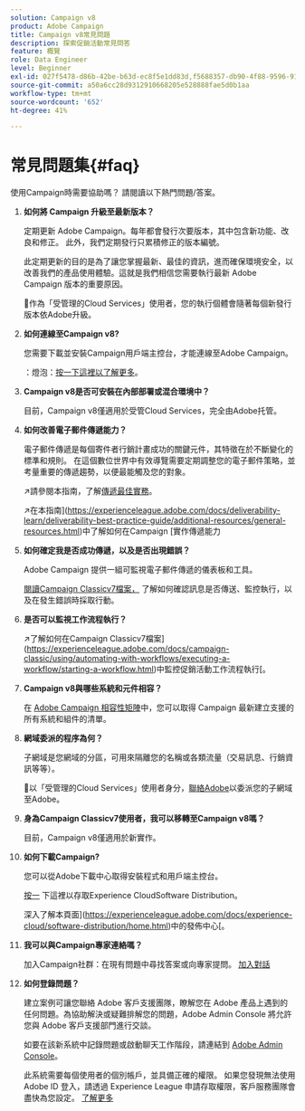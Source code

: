 ```yaml
---
solution: Campaign v8
product: Adobe Campaign
title: Campaign v8常見問題
description: 探索促銷活動常見問答
feature: 概覽
role: Data Engineer
level: Beginner
exl-id: 027f5478-d86b-42be-b63d-ec8f5e1dd83d,f5688357-db90-4f88-9596-91e9d0a20d75
source-git-commit: a50a6cc28d9312910668205e528888fae5d0b1aa
workflow-type: tm+mt
source-wordcount: '652'
ht-degree: 41%

---
```


# 常見問題集{#faq}

使用Campaign時需要協助嗎？ 請閱讀以下熱門問題/答案。

1. **如何將 Campaign 升級至最新版本？**

   定期更新 Adobe Campaign。每年都會發行次要版本，其中包含新功能、改良和修正。 此外，我們定期發行只累積修正的版本編號。

   此定期更新的目的是為了讓您掌握最新、最佳的資訊，進而確保環境安全，以改善我們的產品使用體驗。這就是我們相信您需要執行最新 Adobe Campaign 版本的重要原因。

   :speech_balloon:作為「受管理的Cloud Services」使用者，您的執行個體會隨著每個新發行版本依Adobe升級。

1. **如何連線至Campaign v8?**

   您需要下載並安裝Campaign用戶端主控台，才能連線至Adobe Campaign。

   ：燈泡：[按一下這裡以了解更多](connect.md)。

1. **Campaign v8是否可安裝在內部部署或混合環境中？**

   目前，Campaign v8僅適用於受管Cloud Services，完全由Adobe托管。

1. **如何改善電子郵件傳遞能力？**

   電子郵件傳遞是每個寄件者行銷計畫成功的關鍵元件，其特徵在於不斷變化的標準和規則。 在這個數位世界中有效導覽需要定期調整您的電子郵件策略，並考量重要的傳遞趨勢，以便最能觸及您的對象。

   :arrow_upper_right:請參閱本指南，了解[傳遞最佳實務](https://experienceleague.adobe.com/docs/deliverability-learn/deliverability-best-practice-guide/introduction.html?lang=zh-Hant)。

   :arrow_upper_right:在本指南](https://experienceleague.adobe.com/docs/deliverability-learn/deliverability-best-practice-guide/additional-resources/general-resources.html)中了解如何在Campaign [實作傳遞能力

1. **如何確定我是否成功傳遞，以及是否出現錯誤？**

   Adobe Campaign 提供一組可監視電子郵件傳遞的儀表板和工具。

   [閱讀Campaign Classicv7檔案，](https://experienceleague.adobe.com/docs/campaign-classic/using/sending-messages/monitoring-deliveries/about-delivery-monitoring.html) 了解如何確認訊息是否傳送、監控執行，以及在發生錯誤時採取行動。

1. **是否可以監視工作流程執行？**

   :arrow_upper_right:了解如何在Campaign Classicv7檔案](https://experienceleague.adobe.com/docs/campaign-classic/using/automating-with-workflows/executing-a-workflow/starting-a-workflow.html)中監控促銷活動工作流程執行[。

1. **Campaign v8與哪些系統和元件相容？**

   在 [Adobe Campaign 相容性矩陣](compatibility-matrix.md)中，您可以取得 Campaign 最新建立支援的所有系統和組件的清單。

1. **網域委派的程序為何？**

   子網域是您網域的分區，可用來隔離您的名稱或各類流量（交易訊息、行銷資訊等等）。

   :speech_balloon:以「受管理的Cloud Services」使用者身分，[聯絡Adobe](../start/campaign-faq.md#support)以委派您的子網域至Adobe。

1. **身為Campaign Classicv7使用者，我可以移轉至Campaign v8嗎？**

   目前，Campaign v8僅適用於新實作。

1. **如何下載Campaign?**

   您可以從Adobe下載中心取得安裝程式和用戶端主控台。

   [按一](https://experience.adobe.com/#/downloads/content/software-distributicampaign.html) 下這裡以存取Experience CloudSoftware Distribution。

   深入了解本頁面](https://experienceleague.adobe.com/docs/experience-cloud/software-distribution/home.html)中的發佈中心[。

1. **我可以與Campaign專家連絡嗎？**

   加入Campaign社群：在現有問題中尋找答案或向專家提問。 [加入對話](https://experienceleaguecommunities.adobe.com/?profile.language=en)


1. **如何登錄問題？**

   建立案例可讓您聯絡 Adobe 客戶支援團隊，瞭解您在 Adobe 產品上遇到的任何問題。為協助解決或疑難排解您的問題，Adobe Admin Console 將允許您與 Adobe 客戶支援部門進行交談。

   如要在該新系統中記錄問題或啟動聊天工作階段，請連結到 [Adobe Admin Console](https://adminConsole.adobe.com/overview)。

   此系統需要每個使用者的個別帳戶，並具備正確的權限。 如果您發現無法使用 Adobe ID 登入，請透過 Experience League 申請存取權限，客戶服務團隊會盡快為您設定。 [了解更多](https://helpx.adobe.com/tw/enterprise/admin-guide.html/enterprise/using/support-for-experience-cloud.ug.html)
